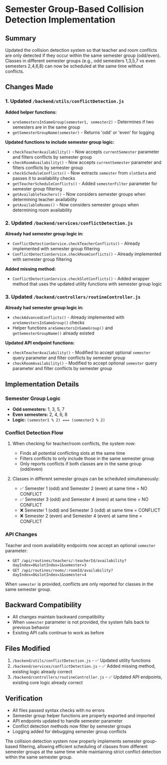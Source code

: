 # Semester Group-Based Collision Detection Implementation

## Summary
Updated the collision detection system so that teacher and room conflicts are only detected if they occur within the same semester group (odd/even). Classes in different semester groups (e.g., odd semesters 1,3,5,7 vs even semesters 2,4,6,8) can now be scheduled at the same time without conflicts.

## Changes Made

### 1. Updated `/backend/utils/conflictDetection.js`
**Added helper functions:**
- `areSemestersInSameGroup(semester1, semester2)` - Determines if two semesters are in the same group
- `getSemesterGroupName(semester)` - Returns 'odd' or 'even' for logging

**Updated functions to include semester group logic:**
- `checkTeacherAvailability()` - Now accepts `currentSemester` parameter and filters conflicts by semester group
- `checkRoomAvailability()` - Now accepts `currentSemester` parameter and filters conflicts by semester group
- `checkScheduleConflicts()` - Now extracts `semester` from `slotData` and passes it to availability checks
- `getTeacherScheduleConflicts()` - Added `semesterFilter` parameter for semester group filtering
- `getAvailableTeachers()` - Now considers semester groups when determining teacher availability
- `getAvailableRooms()` - Now considers semester groups when determining room availability

### 2. Updated `/backend/services/conflictDetection.js`
**Already had semester group logic in:**
- `ConflictDetectionService.checkTeacherConflicts()` - Already implemented with semester group filtering
- `ConflictDetectionService.checkRoomConflicts()` - Already implemented with semester group filtering

**Added missing method:**
- `ConflictDetectionService.checkSlotConflicts()` - Added wrapper method that uses the updated utility functions with semester group logic

### 3. Updated `/backend/controllers/routineController.js`
**Already had semester group logic in:**
- `checkAdvancedConflicts()` - Already implemented with `areSemestersInSameGroup()` checks
- Helper functions `areSemestersInSameGroup()` and `getSemesterGroupName()` already existed

**Updated API endpoint functions:**
- `checkTeacherAvailability()` - Modified to accept optional `semester` query parameter and filter conflicts by semester group
- `checkRoomAvailability()` - Modified to accept optional `semester` query parameter and filter conflicts by semester group

## Implementation Details

### Semester Group Logic
- **Odd semesters:** 1, 3, 5, 7
- **Even semesters:** 2, 4, 6, 8
- **Logic:** `(semester1 % 2) === (semester2 % 2)`

### Conflict Detection Flow
1. When checking for teacher/room conflicts, the system now:
   - Finds all potential conflicting slots at the same time
   - Filters conflicts to only include those in the same semester group
   - Only reports conflicts if both classes are in the same group (odd/even)

2. Classes in different semester groups can be scheduled simultaneously:
   - ✅ Semester 1 (odd) and Semester 2 (even) at same time = NO CONFLICT
   - ✅ Semester 3 (odd) and Semester 4 (even) at same time = NO CONFLICT
   - ❌ Semester 1 (odd) and Semester 3 (odd) at same time = CONFLICT
   - ❌ Semester 2 (even) and Semester 4 (even) at same time = CONFLICT

### API Changes
Teacher and room availability endpoints now accept an optional `semester` parameter:
- `GET /api/routines/teachers/:teacherId/availability?dayIndex=0&slotIndex=1&semester=3`
- `GET /api/routines/rooms/:roomId/availability?dayIndex=0&slotIndex=1&semester=4`

When `semester` is provided, conflicts are only reported for classes in the same semester group.

## Backward Compatibility
- All changes maintain backward compatibility
- When `semester` parameter is not provided, the system falls back to previous behavior
- Existing API calls continue to work as before

## Files Modified
1. `/backend/utils/conflictDetection.js` - ✅ Updated utility functions
2. `/backend/services/conflictDetection.js` - ✅ Added missing method, existing logic already correct
3. `/backend/controllers/routineController.js` - ✅ Updated API endpoints, existing core logic already correct

## Verification
- All files passed syntax checks with no errors
- Semester group helper functions are properly exported and imported
- API endpoints updated to handle semester parameter
- Conflict detection methods now filter by semester groups
- Logging added for debugging semester group conflicts

The collision detection system now properly implements semester group-based filtering, allowing efficient scheduling of classes from different semester groups at the same time while maintaining strict conflict detection within the same semester group.
